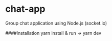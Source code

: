 # chat-app
Group chat application using Node.js (socket.io)

####Installation
yarn install & run -> yarn dev
